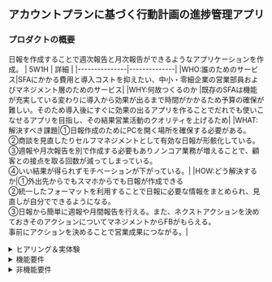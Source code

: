 ## アカウントプランに基づく行動計画の進捗管理アプリ

### プロダクトの概要
日報を作成することで週次報告と月次報告ができるようなアプリケーションを作成。
|      5W1H     |       詳細       |
|---------------|--------------|
|WHO:誰のためのサービス|SFAにかかる費用と導入コストを抑えたい、中小・零細企業の営業部員およびマネジメント層のためのサービス|
|WHY:何故つくるのか |既存のSFAは機能が充実している変わりに導入から効果が出るまで時間がかかるため予算の確保が難しい。そのため導入後にすぐに効果の出るアプリを作ることでだれでも使いこなせるアプリを目指し、その結果営業活動のクオリティを上げるため|
|WHAT:解決すべき課題|①日報作成のためにPCを開く場所を確保する必要がある。<br>②商談を見直したりセルフマネジメントとして有効な日報が形骸化している。<br>③週報や月次報告を別で作成する必要もありノンコア業務が増えることで、顧客との接点を取る回数が減ってしまっている。<br>④いい結果が得られずモチベーションが下がっている。|
|HOW:どう解決するか|①外出先からでもスマホからでも日報が作成できる<br>②統一したフォーマットを利用することで日報に必要な情報をまとめられ、見直しが自分でできるようになる。<br>③日報から簡単に週報や月間報告を行える。また、ネクストアクションを決めておきそのアクションについてマネジメントからFBがもらえる。<br>事前にアクションを決めることで営業成果につながる。|

<details>
  <summary>ヒアリング＆実体験 </summary>
  ・マネジメント側
  
> 経営層に売り上げ目標に対しての進捗報告する必要があるので、その時に必要な情報源として各担当の状況を把握するしたい。
  日々の活動のフィードバックはしたいが、時間も限られるしチーム全員にそれはできない。毎日の行動状況とネクストアクション、フェーズの変化を見たい。  
> salesforceは使い勝手が悪く、専門の担当者がいないとダッシュボードを作成したりするのが難しい。あとライセンス料がめっちゃ高い。  
> 担当者からも日報は日報で書かないといけないし、フェーズの変更するためだけにまたsaleseforceに記載してというのが面倒といわれる。  
> できれば日報もダッシュボードも完結したアプリが欲しい。  
>名刺管理したり、顧客管理、他のデータベースとも連携してるのでsalesforceのデータと連携できればよりよいが、  
>担当者の報告書類作成の時間短縮と、マネジメント側がいつでも簡単に進捗確認できるのであれば必須ではない。

※フェーズの例 
|商談フェーズ|	フェーズの概要	|受注確度|
|-----------|----------------|--------|
|1 商談の見極め	|注力するべき優先順位を決めるフェーズ|	0%|
|2	課題の考察|	顧客のニーズを把握し合意するフェーズ|	15%|
|3	メリットの訴求	|提案した解決策のメリットに合意してもらうフェーズ|	25%|
|4	意思決定者の賛同|	意思決定者からの評価を得るフェーズ |50%|
|5	契約締結への調整|	発注・契約締結に向けて条件など最終調整を行うフェーズ|	70%|
|6	契約合意	|内諾を得るフェーズ	|80%|
|7	事務手続き |	注文書、規約等の受理を行うフェーズ|	95%|
|8	受注・成約	|商談受注のフェーズ	|100%|
|9	不成立	|不成立のフェーズ	|0%|

・担当者側
> 正直salesforceを使いこなすほどの費用対効果は出ていないと思っている。  
> マネジメント層は色々みたいのかもしれないが、担当者としては自分の顧客の管理ができればいいので日報で定期報告ができるのであれば使いたい。  
> 後、どういう活動をしているが案件が進まないとかのアドバイスをもらいたいが自分の案件で毎回進捗を説明するのが面倒で相談していないこともある。  
> 日報書いたことを上司がどうなっているかだけでも分かるように、顧客を選べば日報が簡単に見れたり進捗が目に見えるとあの会社のことで相談なんですけど…という感じで声をかけやすい。  
> 一日の外回りの数をカウントされるので日報はできるだけ簡単に終わらせたい。週次の報告だけで会議が終わってしままず今後どう行動すればいいのかというところを会議では会話したい。
</details>

<details>
 <summary>機能要件</summary>
  ①同じ顧客でもごとに日報作成のフォーム機能、フォームの自由作成 <br>
  ②日報から週次報告、月次報告ができること<br>
  ③日報に入力した商談フェーズがダッシュボードで確認できること<br>
  ④ダッシュボードから日報のリンクに飛んだり、受注率が一目でわかること。<br>
  ⑤外出先からも確認できる <br>
  ⑥日報作成したことをslackで通知したい。<br>
  ⑦ダッシュボード機能はマネジメント層も担当者も共通の画面<br>
  ⑧担当者は日報の編集画面、週次月次報告書の作成画面（日報の集約と追記)<br>  
  ⑨slackとの連携が必要なためAPIが必要 <br>
  ⑩日報の検索機能 <br>
  ⑪できれば日報作成の際にはある程度プルダウンなどで選択できる必要がある。<br>
  ⑫googleカレンダーと連携して一日の予定を確認できる
</details>

<details>
 <summary>非機能要件</summary>
  ①外出先から入力することもあるのでスマホ、PCの両方で使うことができる<br>
  ②顧客情報の登録をするため、セキュリティ対策を行う
  ③
  ④
</details>



